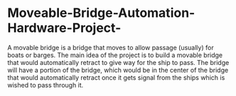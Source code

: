 # Moveable-Bridge-Automation-Hardware-Project-
A movable bridge is a bridge that moves to allow passage (usually) for boats or barges. The main idea of the project is to build a movable bridge that would automatically retract to give way for the ship to pass. The bridge will have a portion of the bridge, which would be in the center of the bridge that would automatically retract once it gets signal from the ships which is wished to pass through it.
